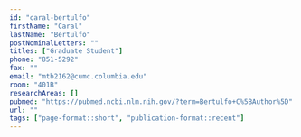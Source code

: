 ```yaml
---
id: "caral-bertulfo"
firstName: "Caral"
lastName: "Bertulfo"
postNominalLetters: ""
titles: ["Graduate Student"]
phone: "851-5292"
fax: ""
email: "mtb2162@cumc.columbia.edu"
room: "401B"
researchAreas: []
pubmed: "https://pubmed.ncbi.nlm.nih.gov/?term=Bertulfo+C%5BAuthor%5D"
url: ""
tags: ["page-format::short", "publication-format::recent"]
---
```

